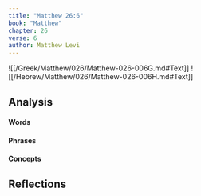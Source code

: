 ```yaml
---
title: "Matthew 26:6"
book: "Matthew"
chapter: 26
verse: 6
author: Matthew Levi
---
```

![[/Greek/Matthew/026/Matthew-026-006G.md#Text]]
![[/Hebrew/Matthew/026/Matthew-026-006H.md#Text]]

## Analysis

#### Words

#### Phrases

#### Concepts

## Reflections
